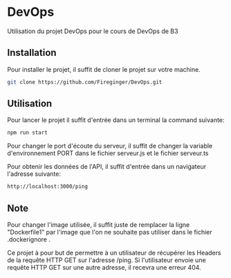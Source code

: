 # DevOps
Utilisation du projet DevOps pour le cours de DevOps de B3

## Installation
Pour installer le projet, il suffit de cloner le projet sur votre machine.
```bash
git clone https://github.com/Fireginger/DevOps.git
```

## Utilisation
Pour lancer le projet il suffit d'entrée dans un terminal la command suivante:
```bash
npm run start
```
Pour changer le port d'écoute du serveur, il suffit de changer la variable d'environnement PORT dans le fichier serveur.js et le fichier serveur.ts

Pour obtenir les données de l'API, il suffit d'entrée dans un navigateur l'adresse suivante:
```bash
http://localhost:3000/ping
```

## Note

Pour changer l'image utilisée, il suffit juste de remplacer la ligne "Dockerfile1" par l'image que l'on ne souhaite pas utiliser dans le fichier .dockerignore .

Ce projet à pour but de permettre à un utilisateur de récupérer les Headers de la requête HTTP GET sur l'adresse /ping.
Si l'utilisateur envoie une requête HTTP GET sur une autre adresse, il recevra une erreur 404.
